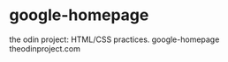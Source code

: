 google-homepage
===============

the odin project: HTML/CSS practices.
google-homepage theodinproject.com

